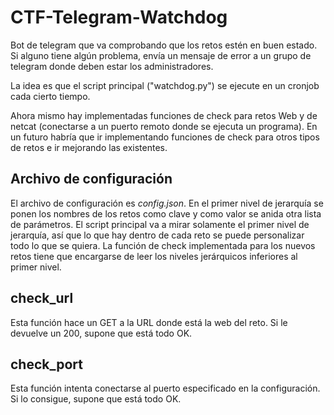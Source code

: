# CTF-Telegram-Watchdog

Bot de telegram que va comprobando que los retos estén en buen estado. Si alguno tiene algún problema, envía un mensaje de error a un grupo de telegram donde deben estar los administradores.

La idea es que el script principal ("watchdog.py") se ejecute en un cronjob cada cierto tiempo.

Ahora mismo hay implementadas funciones de check para retos Web y de netcat (conectarse a un puerto remoto donde se ejecuta un programa). En un futuro habría que ir implementando funciones de check para otros tipos de retos e ir mejorando las existentes.

## Archivo de configuración

El archivo de configuración es *config.json*. En el primer nivel de jerarquía se ponen los nombres de los retos como clave y como valor se anida otra lista de parámetros. El script principal va a mirar solamente el primer nivel de jerarquía, así que lo que hay dentro de cada reto se puede personalizar todo lo que se quiera. La función de check implementada para los nuevos retos tiene que encargarse de leer los niveles jerárquicos inferiores al primer nivel.

## check_url

Esta función hace un GET a la URL donde está la web del reto. Si le devuelve un 200, supone que está todo OK.

## check_port

Esta función intenta conectarse al puerto especificado en la configuración. Si lo consigue, supone que está todo OK.

